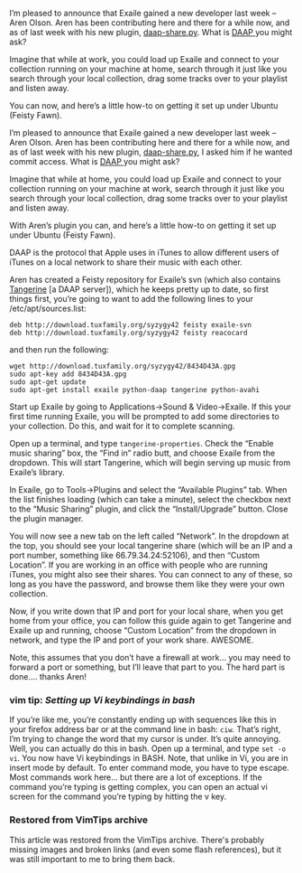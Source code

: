 <!-- :metadata:

title: DAAP Music Sharing and Exaile
tags: Exaile, Music
publishedAt: 2007-06-08T19:36:00-07:00
summary:

<p>I&#8217;m pleased to announce that Exaile gained a new developer last week
&#8211; Aren Olson.  Aren has been contributing here and there for a while now,
and as of last week with his new plugin, <a
href='http://www.exaile.org/trac/browser/plugins/trunk/daap-share.py'>daap-share.py</a>.
What is <a
href='http://en.wikipedia.org/wiki/Digital_Audio_Access_Protocol'><span
class="caps">DAAP</span> </a> you might ask?</p>

-->

<p>I&#8217;m pleased to announce that Exaile gained a new developer last week
&#8211; Aren Olson.  Aren has been contributing here and there for a while now,
and as of last week with his new plugin, <a
href='http://www.exaile.org/trac/browser/plugins/trunk/daap-share.py'>daap-share.py</a>.
What is <a
href='http://en.wikipedia.org/wiki/Digital_Audio_Access_Protocol'><span
class="caps">DAAP</span> </a> you might ask?</p>

<p>Imagine that while at work, you could load up Exaile and connect to your
collection running on your machine at home, search through it just like you
search through your local collection, drag some tracks over to your playlist
and listen away.</p>

<p>You can now, and here&#8217;s a little how-to on getting it set up under
Ubuntu (Feisty Fawn).</p>

<p>I&#8217;m pleased to announce that Exaile gained a new developer last week
&#8211; Aren Olson.  Aren has been contributing here and there for a while now,
and as of last week with his new plugin, <a
href='http://www.exaile.org/trac/browser/plugins/trunk/daap-share.py'>daap-share.py</a>,
I asked him if he wanted commit access.  What is <a
href='http://en.wikipedia.org/wiki/Digital_Audio_Access_Protocol'><span
class="caps">DAAP</span> </a> you might ask?</p>

<p>Imagine that while at home, you could load up Exaile and connect to your
collection running on your machine at work, search through it just like you
search through your local collection, drag some tracks over to your playlist
and listen away.</p>

<p>With Aren&#8217;s plugin you can, and here&#8217;s a little how-to on
getting it set up under Ubuntu (Feisty Fawn).</p>

<p><span class="caps">DAAP</span> is the protocol that Apple uses in iTunes to
allow different users of iTunes on a local network to share their music with
each other. </p>

<p>Aren has created a Feisty repository for Exaile&#8217;s svn (which also
contains <a href='http://www.snorp.net/log/tangerine'>Tangerine</a> [a <span
class="caps">DAAP</span> server]), which he keeps pretty up to date, so first
things first, you&#8217;re going to want to add the following lines to your
/etc/apt/sources.list:</p>

```
deb http://download.tuxfamily.org/syzygy42 feisty exaile-svn
deb http://download.tuxfamily.org/syzygy42 feisty reacocard
```

<p>and then run the following:</p>

```
wget http://download.tuxfamily.org/syzygy42/8434D43A.gpg
sudo apt-key add 8434D43A.gpg
sudo apt-get update
sudo apt-get install exaile python-daap tangerine python-avahi
```

<p>Start up Exaile by going to Applications->Sound & Video->Exaile.  If this
your first time running Exaile, you will be prompted to add some directories to
your collection.  Do this, and wait for it to complete scanning.</p>

<p>Open up a terminal, and type <code>tangerine-properties</code>.  Check the
&#8220;Enable music sharing&#8221; box, the &#8220;Find in&#8221; radio butt,
and choose Exaile from the dropdown.  This will start Tangerine,  which will
begin serving up music from Exaile&#8217;s library.</p>

<p>In Exaile, go to Tools->Plugins and select the &#8220;Available
Plugins&#8221; tab.  When the list finishes loading (which can take a minute),
select the checkbox next to the &#8220;Music Sharing&#8221; plugin, and click
the &#8220;Install/Upgrade&#8221; button.  Close the plugin manager.</p>

<p>You will now see a new tab on the left called &#8220;Network&#8221;.  In the
dropdown at the top, you should see your local tangerine share (which will be
an IP and a port number, something like 66.79.34.24:52106), and then
&#8220;Custom Location&#8221;.   If you are working in an office with people
who are running iTunes, you might also see their shares.  You can connect to
any of these, so long as you have the password, and browse them like they were
your own collection.</p>

<p>Now, if you write down that IP and port for your local share, when you get
home from your office, you can follow this guide again to get Tangerine and
Exaile up and running, choose &#8220;Custom Location&#8221; from the dropdown
in network, and type the IP and port of your work share.  <span
class="caps">AWESOME</span>.</p>

<p>Note, this assumes that you don&#8217;t have a firewall at work&#8230; you
may need to forward a port or something, but I&#8217;ll leave that part to you.
The hard part is done&#8230;. thanks Aren!</p>

<div class='vimtip'>

<h3><b>vim tip:</b> <i>Setting up Vi keybindings in bash</i></h3>

<p>
If you&#8217;re like me, you&#8217;re constantly ending up with sequences
like this in your firefox address bar or at the command line in bash:
<code>ciw</code>.  That&#8217;s right, I&#8217;m trying to change the word that
my cursor is under.  It&#8217;s quite annoying.  Well, you can actually do this
in bash.  Open up a terminal, and type <code>set -o vi</code>.  You now have Vi
keybindings in <span class="caps">BASH</span>.  Note, that unlike in Vi, you
are in insert mode by default.  To enter command mode, you have to type escape.
Most commands work here&#8230; but there are a lot of exceptions.  If the
command you&#8217;re typing is getting complex, you can open an actual vi
screen for the command you&#8217;re typing by hitting the v key.
</p>

</div>

<div class="restored-from-archive">
  <h3>Restored from VimTips archive</h3>
  <p>
  This article was restored from the VimTips archive. There's probably
  missing images and broken links (and even some flash references), but it
  was still important to me to bring them back.
  </p>
</div>
